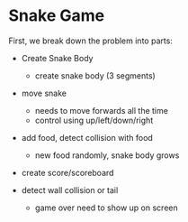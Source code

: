 # Snake Game

First, we break down the problem into parts:


* Create Snake Body
  * create snake body (3 segments)
* move snake
  * needs to move forwards all the time
  * control using up/left/down/right

* add food, detect collision with food
  * new food randomly, snake body grows
* create score/scoreboard
* detect wall collision or tail
  * game over need to show up on screen